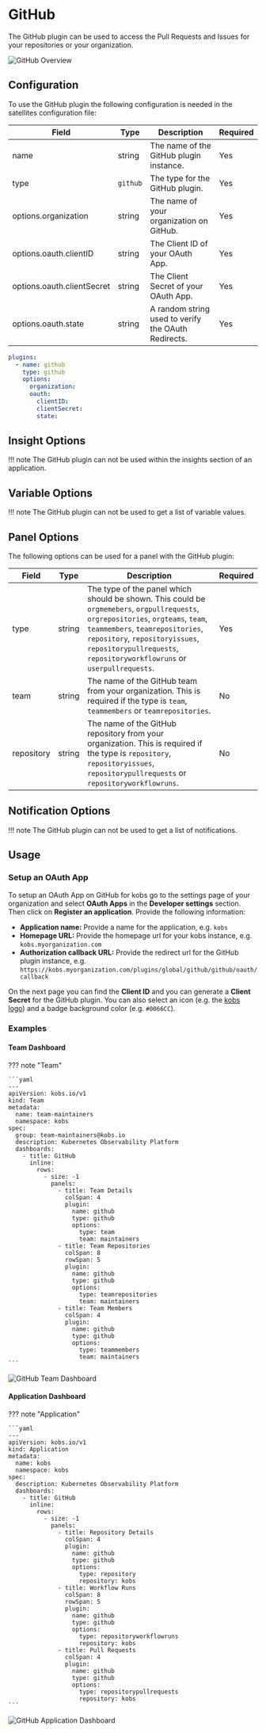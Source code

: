 # GitHub

The GitHub plugin can be used to access the Pull Requests and Issues for your repositories or your organization.

![GitHub Overview](assets/github-overview.png)

## Configuration

To use the GitHub plugin the following configuration is needed in the satellites configuration file:

| Field | Type | Description | Required |
| ----- | ---- | ----------- | -------- |
| name | string | The name of the GitHub plugin instance. | Yes |
| type | `github` | The type for the GitHub plugin. | Yes |
| options.organization | string | The name of your organization on GitHub. | Yes |
| options.oauth.clientID | string | The Client ID of your OAuth App. | Yes |
| options.oauth.clientSecret | string | The Client Secret of your OAuth App. | Yes |
| options.oauth.state | string | A random string used to verify the OAuth Redirects. | Yes |

```yaml
plugins:
  - name: github
    type: github
    options:
      organization:
      oauth:
        clientID:
        clientSecret:
        state:
```

## Insight Options

!!! note
    The GitHub plugin can not be used within the insights section of an application.

## Variable Options

!!! note
    The GitHub plugin can not be used to get a list of variable values.

## Panel Options

The following options can be used for a panel with the GitHub plugin:

| Field | Type | Description | Required |
| ----- | ---- | ----------- | -------- |
| type | string | The type of the panel which should be shown. This could be `orgmemebers`, `orgpullrequests`, `orgrepositories`, `orgteams`, `team`, `teammembers`, `teamrepositories`, `repository`, `repositoryissues`, `repositorypullrequests`, `repositoryworkflowruns` or `userpullrequests`. | Yes |
| team | string | The name of the GitHub team from your organization. This is required if the type is `team`, `teammembers` or `teamrepositories`. | No |
| repository | string | The name of the GitHub repository from your organization. This is required if the type is `repository`, `repositoryissues`, `repositorypullrequests` or `repositoryworkflowruns`. | No |

## Notification Options

!!! note
    The GitHub plugin can not be used to get a list of notifications.

## Usage

### Setup an OAuth App

To setup an OAuth App on GitHub for kobs go to the settings page of your organization and select **OAuth Apps** in the **Developer settings** section. Then click on **Register an application**. Provide the following information:

- **Application name:** Provide a name for the application, e.g. `kobs`
- **Homepage URL:** Provide the homepage url for your kobs instance, e.g. `kobs.myorganization.com`
- **Authorization callback URL:** Provide the redirect url for the GitHub plugin instance, e.g. `https://kobs.myorganization.com/plugins/global/github/github/oauth/callback`

On the next page you can find the **Client ID** and you can generate a **Client Secret** for the GitHub plugin. You can also select an icon (e.g. the [kobs logo](../assets/images/logo-blue.png)) and a badge background color (e.g. `#0066CC`).

### Examples

#### Team Dashboard

??? note "Team"

    ```yaml
    ---
    apiVersion: kobs.io/v1
    kind: Team
    metadata:
      name: team-maintainers
      namespace: kobs
    spec:
      group: team-maintainers@kobs.io
      description: Kubernetes Observability Platform
      dashboards:
        - title: GitHub
          inline:
            rows:
              - size: -1
                panels:
                  - title: Team Details
                    colSpan: 4
                    plugin:
                      name: github
                      type: github
                      options:
                        type: team
                        team: maintainers
                  - title: Team Repositories
                    colSpan: 8
                    rowSpan: 5
                    plugin:
                      name: github
                      type: github
                      options:
                        type: teamrepositories
                        team: maintainers
                  - title: Team Members
                    colSpan: 4
                    plugin:
                      name: github
                      type: github
                      options:
                        type: teammembers
                        team: maintainers
    ```

![GitHub Team Dashboard](assets/github-team-dashboard.png)

#### Application Dashboard

??? note "Application"

    ```yaml
    ---
    apiVersion: kobs.io/v1
    kind: Application
    metadata:
      name: kobs
      namespace: kobs
    spec:
      description: Kubernetes Observability Platform
      dashboards:
        - title: GitHub
          inline:
            rows:
              - size: -1
                panels:
                  - title: Repository Details
                    colSpan: 4
                    plugin:
                      name: github
                      type: github
                      options:
                        type: repository
                        repository: kobs
                  - title: Workflow Runs
                    colSpan: 8
                    rowSpan: 5
                    plugin:
                      name: github
                      type: github
                      options:
                        type: repositoryworkflowruns
                        repository: kobs
                  - title: Pull Requests
                    colSpan: 4
                    plugin:
                      name: github
                      type: github
                      options:
                        type: repositorypullrequests
                        repository: kobs
    ```

![GitHub Application Dashboard](assets/github-application-dashboard.png)
